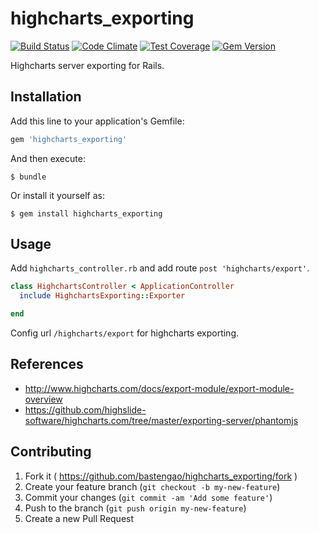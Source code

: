 # highcharts_exporting

[![Build Status](https://travis-ci.org/bastengao/highcharts_exporting.svg?branch=master)](https://travis-ci.org/bastengao/highcharts_exporting)
[![Code Climate](https://codeclimate.com/github/bastengao/highcharts_exporting/badges/gpa.svg)](https://codeclimate.com/github/bastengao/highcharts_exporting)
[![Test Coverage](https://codeclimate.com/github/bastengao/highcharts_exporting/badges/coverage.svg)](https://codeclimate.com/github/bastengao/highcharts_exporting)
[![Gem Version](https://badge.fury.io/rb/highcharts_exporting.svg)](http://badge.fury.io/rb/highcharts_exporting)

Highcharts server exporting for Rails.

## Installation

Add this line to your application's Gemfile:

```ruby
gem 'highcharts_exporting'
```

And then execute:

    $ bundle

Or install it yourself as:

    $ gem install highcharts_exporting

## Usage

Add `highcharts_controller.rb` and add route `post 'highcharts/export'`.

```ruby
class HighchartsController < ApplicationController
  include HighchartsExporting::Exporter

end
```

Config url `/highcharts/export` for highcharts exporting.

## References

* http://www.highcharts.com/docs/export-module/export-module-overview
* https://github.com/highslide-software/highcharts.com/tree/master/exporting-server/phantomjs


## Contributing

1. Fork it ( https://github.com/bastengao/highcharts_exporting/fork )
2. Create your feature branch (`git checkout -b my-new-feature`)
3. Commit your changes (`git commit -am 'Add some feature'`)
4. Push to the branch (`git push origin my-new-feature`)
5. Create a new Pull Request
